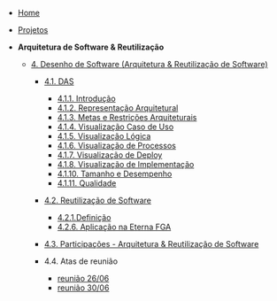 <!-- docs/_sidebar.md -->

- [Home](README.md)
- [Projetos](/Projeto/Projeto.md)

- **Arquitetura de Software & Reutilização**
  - [4. Desenho de Software (Arquitetura & Reutilização de Software)](/ArquiteturaReutilizacao/4.ArquiteturaReutilizacao.md)
    - [4.1. DAS](/ArquiteturaReutilizacao/4.1.DAS.md)
      - [4.1.1. Introdução](/ArquiteturaReutilizacao/4.1.1.Introducao.md)
      - [4.1.2. Representação Arquitetural](/ArquiteturaReutilizacao/4.1.2.RepresentacaoArquitetural.md)
      - [4.1.3. Metas e Restrições Arquiteturais](/ArquiteturaReutilizacao/4.1.3.metas.md)
      - [4.1.4. Visualização Caso de Uso](/ArquiteturaReutilizacao/4.1.4.VisualizacaoCasoUso.md)
      - [4.1.5. Visualização Lógica](/ArquiteturaReutilizacao/4.1.5.VisualizacaoLogica.md)
      - [4.1.6. Visualização de Processos](/ArquiteturaReutilizacao/4.1.6.VisualizacaoProcessos.md)
      - [4.1.7. Visualização de Deploy](/ArquiteturaReutilizacao/4.1.7.VisualizacaodeDeploy.md)
      - [4.1.8. Visualização de Implementação](/ArquiteturaReutilizacao/4.1.8.VisualizacaodeImplementacao.md)
      - [4.1.10. Tamanho e Desempenho](/ArquiteturaReutilizacao/4.1.10.SizePerformance.md)
      - [4.1.11. Qualidade](/ArquiteturaReutilizacao/4.1.11.Qualidade.md)

    - [4.2. Reutilização de Software](/ArquiteturaReutilizacao/4.2.ReutilizacaoDeSoftware.md)
      - [4.2.1.Definição](/ArquiteturaReutilizacao/4.2.1.Definicao.md)
      - [4.2.6. Aplicação na Eterna FGA](/ArquiteturaReutilizacao/4.2.6.Aplicacao.md)
    - [4.3. Participações - Arquitetura & Reutilização de Software](/ArquiteturaReutilizacao/4.3.ParticipacoesArqReutilizacao.md)
    - 4.4. Atas de reunião
      - [reunião 26/06](/Atas/reunião2506)
      - [reunião 30/06](/Atas/reunião3006)
